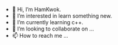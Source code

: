 - 👋 Hi, I’m HamKwok.
- 👀 I’m interested in learn something new.
- 🌱 I’m currently learning c++.
- 💞️ I’m looking to collaborate on ...
- 📫 How to reach me ...
